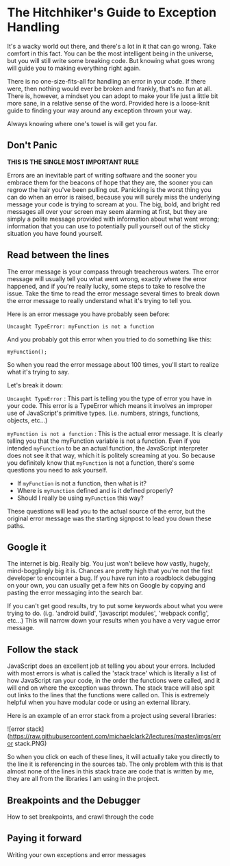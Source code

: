 # The Hitchhiker's Guide to Exception Handling

It's a wacky world out there, and there's a lot in it that can go wrong.  Take comfort in this fact.  You can be the most intelligent being in the universe, but you will still write some breaking code.  But knowing what goes wrong will guide you to making everything right again.

There is no one-size-fits-all for handling an error in your code.  If there were, then nothing would ever be broken and frankly, that's no fun at all.  There is, however, a mindset you can adopt to make your life just a little bit more sane, in a relative sense of the word.  Provided here is a loose-knit guide to finding your way around any exception thrown your way.  

Always knowing where one's towel is will get you far.



## Don't Panic

**THIS IS THE SINGLE MOST IMPORTANT RULE**

Errors are an inevitable part of writing software and the sooner you embrace them for the beacons of hope that they are, the sooner you can regrow the hair you've been pulling out.  Panicking is the worst thing you can do when an error is raised, because you will surely miss the underlying message your code is trying to scream at you.  The big, bold, and bright red messages all over your screen may seem alarming at first, but they are simply a polite message provided with information about what went wrong;  information that you can use to potentially pull yourself out of the sticky situation you have found yourself.

## Read between the lines

The error message is your compass through treacherous waters.  The error message will usually tell you what went wrong, exactly where the error happened, and if you're really lucky, some steps to take to resolve the issue.  Take the time to read the error message several times to break down the error message to really understand what it's trying to tell you.  

Here is an error message you have probably seen before:

```
Uncaught TypeError: myFunction is not a function
```

And you probably got this error when you tried to do something like this: 

```
myFunction();
```

So when you read the error message about 100 times, you'll start to realize what it's trying to say.

Let's break it down:

`Uncaught TypeError` : This part is telling you the type of error you have in your code.  This error is a TypeError which means it involves an improper use of JavaScript's primitive types. (i.e. numbers, strings, functions, objects, etc...)

`myFunction is not a function` : This is the actual error message.  It is clearly telling you that the myFunction variable is not a function.  Even if you intended `myFunction` to be an actual function, the JavaScript interpreter does not see it that way, which it is politely screaming at you.  So because you definitely know that `myFunction` is not a function, there's some questions you need to ask yourself.

- If `myFunction` is not a function, then what is it?
- Where is `myFunction` defined and is it defined properly?
- Should I really be using `myFunction` this way?

These questions will lead you to the actual source of the error, but the original error message was the starting signpost to lead you down these paths.  

## Google it

The internet is big.  Really big.  You just won't believe how vastly, hugely, mind-bogglingly big it is.  Chances are pretty high that you're not the first developer to encounter a bug.  If you have run into a roadblock debugging on your own, you can usually get a few hits on Google by copying and pasting the error messaging into the search bar.  

If you can't get good results, try to put some keywords about what you were trying to do. (i.g. 'android build', 'javascript modules', 'webpack config', etc...)  This will narrow down your results when you have a very vague error message.

## Follow the stack

JavaScript does an excellent job at telling you about your errors.  Included with most errors is what is called the 'stack trace' which is literally a list of how JavaScript ran your code, in the order the functions were called, and it will end on where the exception was thrown.  The stack trace will also spit out links to the lines that the functions were called on.  This is extremely helpful when you have modular code or using an external library.

Here is an example of an error stack from a project using several libraries:

![error stack](https://raw.githubusercontent.com/michaelclark2/lectures/master/imgs/error stack.PNG)

So when you click on each of these lines, it will actually take you directly to the line it is referencing in the sources tab.  The only problem with this is that almost none of the lines in this stack trace are code that is written by me, they are all from the libraries I am using in the project.  

## Breakpoints and the Debugger

How to set breakpoints, and crawl through the code

## Paying it forward

Writing your own exceptions and error messages

